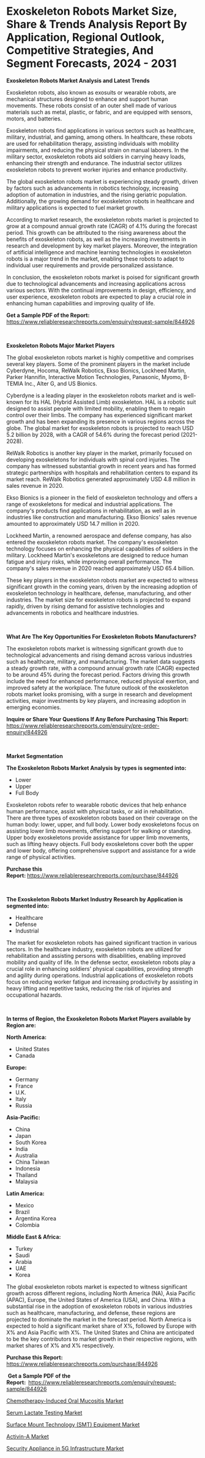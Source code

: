 <p><h1>Exoskeleton Robots Market Size, Share & Trends Analysis Report By Application, Regional Outlook, Competitive Strategies, And Segment Forecasts, 2024 - 2031</h1></p><p><strong>Exoskeleton Robots Market Analysis and Latest Trends</strong></p>
<p><p>Exoskeleton robots, also known as exosuits or wearable robots, are mechanical structures designed to enhance and support human movements. These robots consist of an outer shell made of various materials such as metal, plastic, or fabric, and are equipped with sensors, motors, and batteries.</p><p>Exoskeleton robots find applications in various sectors such as healthcare, military, industrial, and gaming, among others. In healthcare, these robots are used for rehabilitation therapy, assisting individuals with mobility impairments, and reducing the physical strain on manual laborers. In the military sector, exoskeleton robots aid soldiers in carrying heavy loads, enhancing their strength and endurance. The industrial sector utilizes exoskeleton robots to prevent worker injuries and enhance productivity.</p><p>The global exoskeleton robots market is experiencing steady growth, driven by factors such as advancements in robotics technology, increasing adoption of automation in industries, and the rising geriatric population. Additionally, the growing demand for exoskeleton robots in healthcare and military applications is expected to fuel market growth.</p><p>According to market research, the exoskeleton robots market is projected to grow at a compound annual growth rate (CAGR) of 4.1% during the forecast period. This growth can be attributed to the rising awareness about the benefits of exoskeleton robots, as well as the increasing investments in research and development by key market players. Moreover, the integration of artificial intelligence and machine learning technologies in exoskeleton robots is a major trend in the market, enabling these robots to adapt to individual user requirements and provide personalized assistance.</p><p>In conclusion, the exoskeleton robots market is poised for significant growth due to technological advancements and increasing applications across various sectors. With the continual improvements in design, efficiency, and user experience, exoskeleton robots are expected to play a crucial role in enhancing human capabilities and improving quality of life.</p></p>
<p><strong>Get a Sample PDF of the Report:&nbsp;</strong> <a href="https://www.reliableresearchreports.com/enquiry/request-sample/844926">https://www.reliableresearchreports.com/enquiry/request-sample/844926</a></p>
<p>&nbsp;</p>
<p><strong>Exoskeleton Robots Major Market Players</strong></p>
<p><p>The global exoskeleton robots market is highly competitive and comprises several key players. Some of the prominent players in the market include Cyberdyne, Hocoma, ReWalk Robotics, Ekso Bionics, Lockheed Martin, Parker Hannifin, Interactive Motion Technologies, Panasonic, Myomo, B-TEMIA Inc., Alter G, and US Bionics.</p><p>Cyberdyne is a leading player in the exoskeleton robots market and is well-known for its HAL (Hybrid Assisted Limb) exoskeleton. HAL is a robotic suit designed to assist people with limited mobility, enabling them to regain control over their limbs. The company has experienced significant market growth and has been expanding its presence in various regions across the globe. The global market for exoskeleton robots is projected to reach USD 5.2 billion by 2028, with a CAGR of 54.6% during the forecast period (2021-2028).</p><p>ReWalk Robotics is another key player in the market, primarily focused on developing exoskeletons for individuals with spinal cord injuries. The company has witnessed substantial growth in recent years and has formed strategic partnerships with hospitals and rehabilitation centers to expand its market reach. ReWalk Robotics generated approximately USD 4.8 million in sales revenue in 2020.</p><p>Ekso Bionics is a pioneer in the field of exoskeleton technology and offers a range of exoskeletons for medical and industrial applications. The company's products find applications in rehabilitation, as well as in industries like construction and manufacturing. Ekso Bionics' sales revenue amounted to approximately USD 14.7 million in 2020. </p><p>Lockheed Martin, a renowned aerospace and defense company, has also entered the exoskeleton robots market. The company's exoskeleton technology focuses on enhancing the physical capabilities of soldiers in the military. Lockheed Martin's exoskeletons are designed to reduce human fatigue and injury risks, while improving overall performance. The company's sales revenue in 2020 reached approximately USD 65.4 billion.</p><p>These key players in the exoskeleton robots market are expected to witness significant growth in the coming years, driven by the increasing adoption of exoskeleton technology in healthcare, defense, manufacturing, and other industries. The market size for exoskeleton robots is projected to expand rapidly, driven by rising demand for assistive technologies and advancements in robotics and healthcare industries.</p></p>
<p>&nbsp;</p>
<p><strong>What Are The Key Opportunities For Exoskeleton Robots Manufacturers?</strong></p>
<p><p>The exoskeleton robots market is witnessing significant growth due to technological advancements and rising demand across various industries such as healthcare, military, and manufacturing. The market data suggests a steady growth rate, with a compound annual growth rate (CAGR) expected to be around 45% during the forecast period. Factors driving this growth include the need for enhanced performance, reduced physical exertion, and improved safety at the workplace. The future outlook of the exoskeleton robots market looks promising, with a surge in research and development activities, major investments by key players, and increasing adoption in emerging economies.</p></p>
<p><strong>Inquire or Share Your Questions If Any Before Purchasing This Report:</strong> <a href="https://www.reliableresearchreports.com/enquiry/pre-order-enquiry/844926">https://www.reliableresearchreports.com/enquiry/pre-order-enquiry/844926</a></p>
<p>&nbsp;</p>
<p><strong>Market Segmentation</strong></p>
<p><strong>The Exoskeleton Robots Market Analysis by types is segmented into:</strong></p>
<p><ul><li>Lower</li><li>Upper</li><li>Full Body</li></ul></p>
<p><p>Exoskeleton robots refer to wearable robotic devices that help enhance human performance, assist with physical tasks, or aid in rehabilitation. There are three types of exoskeleton robots based on their coverage on the human body: lower, upper, and full body. Lower body exoskeletons focus on assisting lower limb movements, offering support for walking or standing. Upper body exoskeletons provide assistance for upper limb movements, such as lifting heavy objects. Full body exoskeletons cover both the upper and lower body, offering comprehensive support and assistance for a wide range of physical activities.</p></p>
<p><strong>Purchase this Report:&nbsp;</strong><a href="https://www.reliableresearchreports.com/purchase/844926">https://www.reliableresearchreports.com/purchase/844926</a></p>
<p>&nbsp;</p>
<p><strong>The Exoskeleton Robots Market Industry Research by Application is segmented into:</strong></p>
<p><ul><li>Healthcare</li><li>Defense</li><li>Industrial</li></ul></p>
<p><p>The market for exoskeleton robots has gained significant traction in various sectors. In the healthcare industry, exoskeleton robots are utilized for rehabilitation and assisting persons with disabilities, enabling improved mobility and quality of life. In the defense sector, exoskeleton robots play a crucial role in enhancing soldiers' physical capabilities, providing strength and agility during operations. Industrial applications of exoskeleton robots focus on reducing worker fatigue and increasing productivity by assisting in heavy lifting and repetitive tasks, reducing the risk of injuries and occupational hazards.</p></p>
<p>&nbsp;</p>
<p><strong>In terms of Region, the Exoskeleton Robots Market Players available by Region are:</strong></p>
<p>
    <p> <strong> North America: </strong>
        <ul>
            <li>United States</li>
            <li>Canada</li>
        </ul>
        </p> 
    <p> <strong> Europe: </strong>
        <ul>
            <li>Germany</li>
            <li>France</li>
            <li>U.K.</li>
            <li>Italy</li>
            <li>Russia</li>
        </ul>
        </p> 
    <p> <strong> Asia-Pacific: </strong>
        <ul>
            <li>China</li>
            <li>Japan</li>
            <li>South Korea</li>
            <li>India</li>
            <li>Australia</li>
            <li>China Taiwan</li>
            <li>Indonesia</li>
            <li>Thailand</li>
            <li>Malaysia</li>
        </ul>
        </p> 
    <p> <strong> Latin America: </strong>
        <ul>
            <li>Mexico</li>
            <li>Brazil</li>
            <li>Argentina Korea</li>
            <li>Colombia</li>
        </ul>
        </p> 
    <p> <strong> Middle East & Africa: </strong>
        <ul>
            <li>Turkey</li>
            <li>Saudi</li>
            <li>Arabia</li>
            <li>UAE</li>
            <li>Korea</li>
        </ul>
    </p>
    </p>
<p><p>The global exoskeleton robots market is expected to witness significant growth across different regions, including North America (NA), Asia Pacific (APAC), Europe, the United States of America (USA), and China. With a substantial rise in the adoption of exoskeleton robots in various industries such as healthcare, manufacturing, and defense, these regions are projected to dominate the market in the forecast period. North America is expected to hold a significant market share of X%, followed by Europe with X% and Asia Pacific with X%. The United States and China are anticipated to be the key contributors to market growth in their respective regions, with market shares of X% and X% respectively.</p></p>
<p><strong>Purchase this Report: </strong><a href="https://www.reliableresearchreports.com/purchase/844926">https://www.reliableresearchreports.com/purchase/844926</a></p>
<p>&nbsp;<strong>Get a Sample PDF of the Report:&nbsp;&nbsp;</strong><a href="https://www.reliableresearchreports.com/enquiry/request-sample/844926">https://www.reliableresearchreports.com/enquiry/request-sample/844926</a></p>
<p><strong></strong></p>
<p><p><a href="https://github.com/aasishrp01/Market-Research-Report-List-2/blob/main/chemotherapy-induced-oral-mucositis-market.md">Chemotherapy-Induced Oral Mucositis Market</a></p><p><a href="https://github.com/aashishrp02/Market-Research-Report-List-1/blob/main/serum-lactate-testing-market.md">Serum Lactate Testing Market</a></p><p><a href="https://www.linkedin.com/pulse/surface-mount-technology-smt-equipment-market-research-qbvqc?trackingId=fkP8KSB8NEAD9huGhVWM2Q%3D%3D">Surface Mount Technology (SMT) Equipment Market</a></p><p><a href="https://www.linkedin.com/pulse/activin-a-market-insights-players-forecast-till-2031-market-gazette-yq29e?trackingId=e0Ir02K4DrCuyhF15X%2B4Ag%3D%3D">Activin-A Market</a></p><p><a href="https://www.linkedin.com/pulse/security-appliance-5g-infrastructure-market-research-report-qojqe?trackingId=hTqmAGwEdOhaYWxHCj%2Fr3w%3D%3D">Security Appliance in 5G Infrastructure Market</a></p></p>